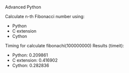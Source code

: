 Advanced Python

Calculate n-th Fibonacci number using:
 - Python
 - C extension
 - Cython

Timing for calculate fibonachi(100000000)
Results (timeit):
 - Python:      0.209861
 - C extension: 0.416902
 - Cython:      0.282836

